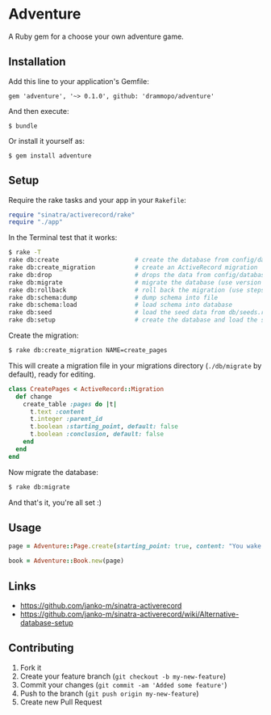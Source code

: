 # Adventure

A Ruby gem for a choose your own adventure game.

## Installation

Add this line to your application's Gemfile:

    gem 'adventure', '~> 0.1.0', github: 'drammopo/adventure'

And then execute:

    $ bundle

Or install it yourself as:

    $ gem install adventure

## Setup

Require the rake tasks and your app in your `Rakefile`:

```ruby
require "sinatra/activerecord/rake"
require "./app"
```

In the Terminal test that it works:

```sh
$ rake -T
rake db:create                     # create the database from config/database.yml from the current Sinatra env
rake db:create_migration           # create an ActiveRecord migration
rake db:drop                       # drops the data from config/database.yml from the current Sinatra env
rake db:migrate                    # migrate the database (use version with VERSION=n)
rake db:rollback                   # roll back the migration (use steps with STEP=n)
rake db:schema:dump                # dump schema into file
rake db:schema:load                # load schema into database
rake db:seed                       # load the seed data from db/seeds.rb
rake db:setup                      # create the database and load the schema
```

Create the migration:

```sh
$ rake db:create_migration NAME=create_pages
```

This will create a migration file in your migrations directory (`./db/migrate`
by default), ready for editing.

```ruby
class CreatePages < ActiveRecord::Migration
  def change
    create_table :pages do |t|
      t.text :content
      t.integer :parent_id
      t.boolean :starting_point, default: false
      t.boolean :conclusion, default: false
    end
  end
end
```

Now migrate the database:

```sh
$ rake db:migrate
```

And that's it, you're all set :)

## Usage

```ruby
page = Adventure::Page.create(starting_point: true, content: "You wake up on a road. It's foggy and dampy. In your bag is 30 gold pieces and a bacon sandwich. Which do you choose?")

book = Adventure::Book.new(page)
```

Links
----------

* https://github.com/janko-m/sinatra-activerecord
* https://github.com/janko-m/sinatra-activerecord/wiki/Alternative-database-setup


## Contributing

1. Fork it
2. Create your feature branch (`git checkout -b my-new-feature`)
3. Commit your changes (`git commit -am 'Added some feature'`)
4. Push to the branch (`git push origin my-new-feature`)
5. Create new Pull Request
